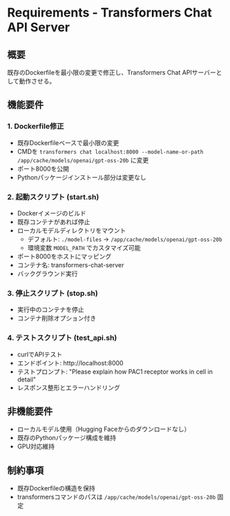 # Requirements - Transformers Chat API Server

## 概要
既存のDockerfileを最小限の変更で修正し、Transformers Chat APIサーバーとして動作させる。

## 機能要件

### 1. Dockerfile修正
- 既存Dockerfileベースで最小限の変更
- CMDを `transformers chat localhost:8000 --model-name-or-path /app/cache/models/openai/gpt-oss-20b` に変更
- ポート8000を公開
- Pythonパッケージインストール部分は変更なし

### 2. 起動スクリプト (start.sh)
- Dockerイメージのビルド
- 既存コンテナがあれば停止
- ローカルモデルディレクトリをマウント
  - デフォルト: `./model-files` → `/app/cache/models/openai/gpt-oss-20b`
  - 環境変数 `MODEL_PATH` でカスタマイズ可能
- ポート8000をホストにマッピング
- コンテナ名: transformers-chat-server
- バックグラウンド実行

### 3. 停止スクリプト (stop.sh)
- 実行中のコンテナを停止
- コンテナ削除オプション付き

### 4. テストスクリプト (test_api.sh)
- curlでAPIテスト
- エンドポイント: http://localhost:8000
- テストプロンプト: "Please explain how PAC1 receptor works in cell in detail"
- レスポンス整形とエラーハンドリング

## 非機能要件
- ローカルモデル使用（Hugging Faceからのダウンロードなし）
- 既存のPythonパッケージ構成を維持
- GPU対応維持

## 制約事項
- 既存Dockerfileの構造を保持
- transformersコマンドのパスは `/app/cache/models/openai/gpt-oss-20b` 固定